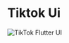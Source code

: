 # Tiktok Ui

![TikTok Flutter UI][screenshot]


[screenshot]: https://github.com/MehadeHassan/tiktok_ui/blob/main/screenshots/Screenshot.jpg

